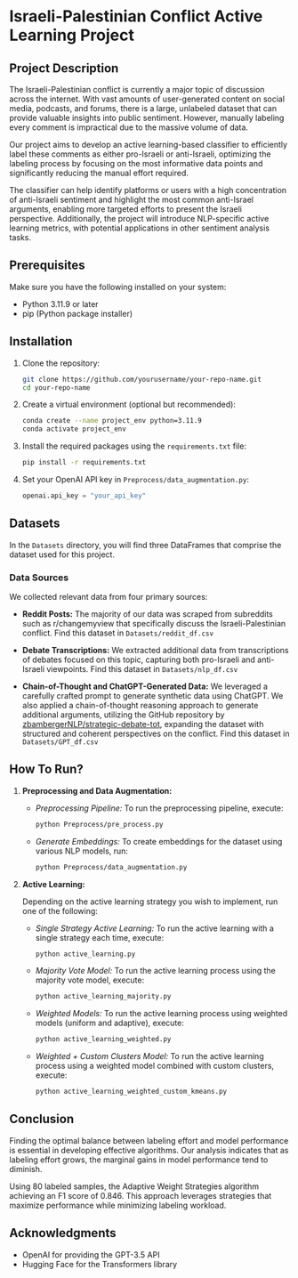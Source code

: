 # Israeli-Palestinian Conflict Active Learning Project

## Project Description

The Israeli-Palestinian conflict is currently a major topic of discussion across the internet. With vast amounts of user-generated content on social media, podcasts, and forums, there is a large, unlabeled dataset that can provide valuable insights into public sentiment. However, manually labeling every comment is impractical due to the massive volume of data. 

Our project aims to develop an active learning-based classifier to efficiently label these comments as either pro-Israeli or anti-Israeli, optimizing the labeling process by focusing on the most informative data points and significantly reducing the manual effort required.

The classifier can help identify platforms or users with a high concentration of anti-Israeli sentiment and highlight the most common anti-Israel arguments, enabling more targeted efforts to present the Israeli perspective. 
Additionally, the project will introduce NLP-specific active learning metrics, with potential applications in other sentiment analysis tasks.

## Prerequisites

Make sure you have the following installed on your system:

- Python 3.11.9 or later
- pip (Python package installer)

## Installation

1. Clone the repository:
    ```bash
    git clone https://github.com/yourusername/your-repo-name.git
    cd your-repo-name
    ```

2. Create a virtual environment (optional but recommended):
    ```bash
    conda create --name project_env python=3.11.9
    conda activate project_env
    ```

3. Install the required packages using the `requirements.txt` file:
    ```bash
    pip install -r requirements.txt
    ```

4. Set your OpenAI API key in `Preprocess/data_augmentation.py`:
    ```python
    openai.api_key = "your_api_key"
    ```

## Datasets

In the `Datasets` directory, you will find three DataFrames that comprise the dataset used for this project.

### Data Sources

We collected relevant data from four primary sources:

- **Reddit Posts:**
  The majority of our data was scraped from subreddits such as r/changemyview that specifically discuss the Israeli-Palestinian conflict.
  Find this dataset in `Datasets/reddit_df.csv`

- **Debate Transcriptions:**
  We extracted additional data from transcriptions of debates focused on this topic, capturing both pro-Israeli and anti-Israeli viewpoints.
  Find this dataset in `Datasets/nlp_df.csv`

- **Chain-of-Thought and ChatGPT-Generated Data:**
  We leveraged a carefully crafted prompt to generate synthetic data using ChatGPT.
  We also applied a chain-of-thought reasoning approach to generate additional arguments, utilizing the GitHub repository by [zbambergerNLP/strategic-debate-tot](https://github.com/zbambergerNLP/strategic-debate-tot), expanding the dataset with structured and coherent perspectives on the conflict.
Find this dataset in `Datasets/GPT_df.csv`


## How To Run?

1. **Preprocessing and Data Augmentation:**
   - *Preprocessing Pipeline:*
     To run the preprocessing pipeline, execute:
     ```bash
     python Preprocess/pre_process.py
     ```
     
   - *Generate Embeddings:*
     To create embeddings for the dataset using various NLP models, run:
     ```bash
     python Preprocess/data_augmentation.py
     ```
     
2. **Active Learning:**

   Depending on the active learning strategy you wish to implement, run one of the following:

   - *Single Strategy Active Learning:*
     To run the active learning with a single strategy each time, execute:
      ```bash
      python active_learning.py
      ```

    - *Majority Vote Model:*
      To run the active learning process using the majority vote model, execute:
      ```bash
      python active_learning_majority.py
      ```
    - *Weighted Models:*
      To run the active learning process using weighted models (uniform and adaptive), execute:
      ```bash
      python active_learning_weighted.py
      ```

    - *Weighted + Custom Clusters Model:*
      To run the active learning process using a weighted model combined with custom clusters, execute:
      ```bash
      python active_learning_weighted_custom_kmeans.py
      ```

## Conclusion

Finding the optimal balance between labeling effort and model performance is essential in developing effective algorithms. 
Our analysis indicates that as labeling effort grows, the marginal gains in model performance tend to diminish. 

Using  80 labeled samples, the Adaptive Weight Strategies algorithm achieving an F1 score of 0.846.
This approach leverages strategies that maximize performance while minimizing labeling workload.

## Acknowledgments

- OpenAI for providing the GPT-3.5 API
- Hugging Face for the Transformers library
